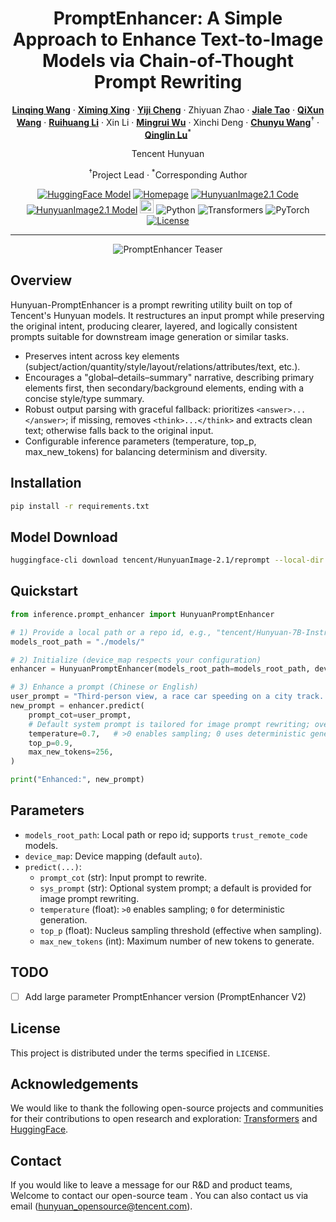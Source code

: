 <div align="center">

# PromptEnhancer: A Simple Approach to Enhance Text-to-Image Models via Chain-of-Thought Prompt Rewriting

[**Linqing Wang**](https://scholar.google.com/citations?hl=en&view_op=list_works&gmla=AH8HC4z9rmDHYjp5o28xKk8U4ddD_n7BuMnk8UZFP-jygFBtHUSz6pf-5FP32B_yKMpRU9VpDY3iT8eM0zORHA&user=Hy12lcEAAAAJ) · 
[**Ximing Xing**](https://ximinng.github.io/) · 
[**Yiji Cheng**](https://scholar.google.com/citations?user=Plo8ZSYAAAAJ&hl=en) · 
Zhiyuan Zhao · 
[**Jiale Tao**](https://scholar.google.com/citations?user=WF5DPWkAAAAJ&hl=en) · 
[**QiXun Wang**](https://github.com/wangqixun) · 
[**Ruihuang Li**](https://scholar.google.com/citations?user=8CfyOtQAAAAJ&hl=en) · 
Xin Li · 
[**Mingrui Wu**](https://scholar.google.com/citations?user=sbCKwnYAAAAJ&hl=en) · 
Xinchi Deng · 
[**Chunyu Wang**](https://scholar.google.com/citations?user=VXQV5xwAAAAJ&hl=en)<sup>†</sup> · 
[**Qinglin Lu**](https://luqinglin.weebly.com/)<sup>*</sup>

Tencent Hunyuan

<sup>†</sup>Project Lead · <sup>*</sup>Corresponding Author

</div>

<p align="center">
  <!-- <a href="https://www.arxiv.org/abs/2509.04545"><img src="https://img.shields.io/badge/Paper-arXiv:2509.04545-red?logo=arxiv" alt="arXiv"></a> -->
  <a href="https://huggingface.co/tencent/HunyuanImage-2.1/tree/main/reprompt"><img src="https://img.shields.io/badge/HuggingFace-Model_V1-blue?logo=huggingface" alt="HuggingFace Model"></a>
  <a href="https://hunyuan-promptenhancer.github.io/"><img src="https://img.shields.io/badge/Homepage-PromptEnhancer-1abc9c" alt="Homepage"></a>
  <a href="https://github.com/Tencent-Hunyuan/HunyuanImage-2.1"><img src="https://img.shields.io/badge/Code-HunyuanImage2.1-2ecc71?logo=github" alt="HunyuanImage2.1 Code"></a>
  <a href="https://huggingface.co/tencent/HunyuanImage-2.1"><img src="https://img.shields.io/badge/Model-HunyuanImage2.1-3498db?logo=huggingface" alt="HunyuanImage2.1 Model"></a>
  <a href=https://x.com/TencentHunyuan target="_blank"><img src=https://img.shields.io/badge/Hunyuan-black.svg?logo=x height=22px></a>
  <img src="https://img.shields.io/badge/Python-3.9%2B-3776AB?logo=python&logoColor=white" alt="Python">
  <img src="https://img.shields.io/badge/Transformers-4.56%2B-FFD21E?logo=huggingface" alt="Transformers">
  <img src="https://img.shields.io/badge/PyTorch-2.0%2B-EE4C2C?logo=pytorch&logoColor=white" alt="PyTorch">
  <a href="LICENSE"><img src="https://img.shields.io/badge/License-Apache--2.0-blue" alt="License"></a>
</p>

---

<p align="center">
  <img src="assets/teaser-1.png" alt="PromptEnhancer Teaser"/>
</p>

## Overview

Hunyuan-PromptEnhancer is a prompt rewriting utility built on top of Tencent's Hunyuan models. It restructures an input prompt while preserving the original intent, producing clearer, layered, and logically consistent prompts suitable for downstream image generation or similar tasks.

- Preserves intent across key elements (subject/action/quantity/style/layout/relations/attributes/text, etc.).
- Encourages a "global–details–summary" narrative, describing primary elements first, then secondary/background elements, ending with a concise style/type summary.
- Robust output parsing with graceful fallback: prioritizes `<answer>...</answer>`; if missing, removes `<think>...</think>` and extracts clean text; otherwise falls back to the original input.
- Configurable inference parameters (temperature, top_p, max_new_tokens) for balancing determinism and diversity.

## Installation

```bash
pip install -r requirements.txt
```

## Model Download

```bash
huggingface-cli download tencent/HunyuanImage-2.1/reprompt --local-dir ./models/
```

## Quickstart

```python
from inference.prompt_enhancer import HunyuanPromptEnhancer

# 1) Provide a local path or a repo id, e.g., "tencent/Hunyuan-7B-Instruct"
models_root_path = "./models/"

# 2) Initialize (device_map respects your configuration)
enhancer = HunyuanPromptEnhancer(models_root_path=models_root_path, device_map="auto")

# 3) Enhance a prompt (Chinese or English)
user_prompt = "Third-person view, a race car speeding on a city track..."
new_prompt = enhancer.predict(
    prompt_cot=user_prompt,
    # Default system prompt is tailored for image prompt rewriting; override if needed
    temperature=0.7,   # >0 enables sampling; 0 uses deterministic generation
    top_p=0.9,
    max_new_tokens=256,
)

print("Enhanced:", new_prompt)
```

## Parameters

- `models_root_path`: Local path or repo id; supports `trust_remote_code` models.
- `device_map`: Device mapping (default `auto`).
- `predict(...)`:
  - `prompt_cot` (str): Input prompt to rewrite.
  - `sys_prompt` (str): Optional system prompt; a default is provided for image prompt rewriting.
  - `temperature` (float): `>0` enables sampling; `0` for deterministic generation.
  - `top_p` (float): Nucleus sampling threshold (effective when sampling).
  - `max_new_tokens` (int): Maximum number of new tokens to generate.

## TODO

- [ ] Add large parameter PromptEnhancer version (PromptEnhancer V2)

## License

This project is distributed under the terms specified in `LICENSE`.

## Acknowledgements

We would like to thank the following open-source projects and communities for their contributions to open research and exploration: [Transformers](https://huggingface.co/transformers) and [HuggingFace](https://huggingface.co).

## Contact

If you would like to leave a message for our R&D and product teams, Welcome to contact our open-source team . You can also contact us via email (hunyuan_opensource@tencent.com).